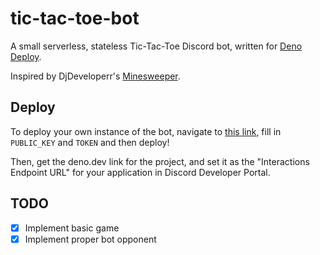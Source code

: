 # tic-tac-toe-bot

A small serverless, stateless Tic-Tac-Toe Discord bot, written for [Deno Deploy](https://deno.com/deploy/docs/).

Inspired by DjDeveloperr's [Minesweeper](https://github.com/DjDeveloperr/Minesweeper).

## Deploy

To deploy your own instance of the bot, navigate to [this link](https://dash.deno.com/new?https://raw.githubusercontent.com/invakid404/tic-tac-toe-bot/master/main.ts&env=TOKEN,PUBLIC_KEY), fill in `PUBLIC_KEY` and `TOKEN` and then deploy! 

Then, get the deno.dev link for the project, and set it as the "Interactions Endpoint URL" for your application in Discord Developer Portal.

## TODO

- [x] Implement basic game
- [x] Implement proper bot opponent
